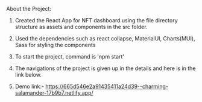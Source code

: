 About the Project:

1. Created the React App for NFT dashboard using the file directory structure as assets and components in the src folder.
2. Used the dependencies such as react collapse, MaterialUI, Charts(MUI), Sass for styling the components
3. To start the project, command is 'npm start'
4. The navigations of the project is given up in the details and here is in the link below.

5. Demo link:-
   https://665d546e2a91435411a24d39--charming-salamander-17b9b7.netlify.app/
